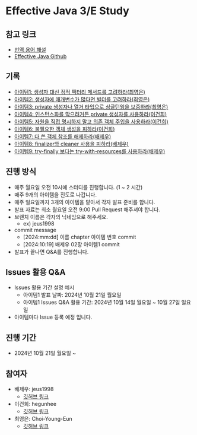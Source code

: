 # Effective Java 3/E Study 

## 참고 링크 
- [번역 용어 해설](https://docs.google.com/document/d/1Nw-_FJKre9x7Uy6DZ0NuAFyYUCjBPCpINxqrP0JFuXk/edit?tab=t.0)
- [Effective Java Github](https://github.com/WegraLee/effective-java-3e-source-code)

## 기록 
- [아이템1: 생성자 대신 정적 팩터리 메서드를 고려하라(최영은)](https://github.com/jeus1998/EffectiveJavaGroupStudy/blob/main/02_%EA%B0%9D%EC%B2%B4%20%EC%83%9D%EC%84%B1%EA%B3%BC%20%ED%8C%8C%EA%B4%B4/%EC%95%84%EC%9D%B4%ED%85%9C1%20%EC%83%9D%EC%84%B1%EC%9E%90%20%EB%8C%80%EC%8B%A0%20%EC%A0%95%EC%A0%81%20%ED%8C%A9%ED%84%B0%EB%A6%AC%20%EB%A9%94%EC%84%9C%EB%93%9C%EB%A5%BC%20%EA%B3%A0%EB%A0%A4%ED%95%98%EB%9D%BC.md)
- [아이템2: 생성자에 매개변수가 많다면 빌더를 고려하라(최영은)](https://github.com/jeus1998/EffectiveJavaGroupStudy/blob/main/02_%EA%B0%9D%EC%B2%B4%20%EC%83%9D%EC%84%B1%EA%B3%BC%20%ED%8C%8C%EA%B4%B4/%EC%95%84%EC%9D%B4%ED%85%9C2%20%EC%83%9D%EC%84%B1%EC%9E%90%EC%97%90%20%EB%A7%A4%EA%B0%9C%EB%B3%80%EC%88%98%EA%B0%80%20%EB%A7%8E%EB%8B%A4%EB%A9%B4%20%EB%B9%8C%EB%8D%94%EB%A5%BC%20%EA%B3%A0%EB%A0%A4%ED%95%98%EB%9D%BC.md)
- [아이템3: private 생성자나 열거 타입으로 싱글턴임을 보증하라(최영은)](https://github.com/jeus1998/EffectiveJavaGroupStudy/blob/main/02_%EA%B0%9D%EC%B2%B4%20%EC%83%9D%EC%84%B1%EA%B3%BC%20%ED%8C%8C%EA%B4%B4/%EC%95%84%EC%9D%B4%ED%85%9C3%20private%20%EC%83%9D%EC%84%B1%EC%9E%90%EB%82%98%20%EC%97%B4%EA%B1%B0%20%ED%83%80%EC%9E%85%EC%9C%BC%EB%A1%9C%20%EC%8B%B1%EA%B8%80%ED%84%B4%EC%9E%84%EC%9D%84%20%EB%B3%B4%EC%A6%9D%ED%95%98%EB%9D%BC.md)
- [아이템4: 인스턴스화를 막으려거든 private 생성자를 사용하라(이건희)](https://github.com/jeus1998/EffectiveJavaGroupStudy/blob/main/02_%EA%B0%9D%EC%B2%B4%20%EC%83%9D%EC%84%B1%EA%B3%BC%20%ED%8C%8C%EA%B4%B4/%EC%95%84%EC%9D%B4%ED%85%9C4%20%EC%9D%B8%EC%8A%A4%ED%84%B4%EC%8A%A4%ED%99%94%EB%A5%BC%20%EB%A7%89%EC%9C%BC%EB%A0%A4%EA%B1%B0%EB%93%A0%20private%20%EC%83%9D%EC%84%B1%EC%9E%90%EB%A5%BC%20%EC%82%AC%EC%9A%A9%ED%95%98%EB%9D%BC.md)
- [아이템5: 자원을 직접 명시하지 말고 의존 객체 주입을 사용하라(이건희)](https://github.com/jeus1998/EffectiveJavaGroupStudy/blob/main/02_%EA%B0%9D%EC%B2%B4%20%EC%83%9D%EC%84%B1%EA%B3%BC%20%ED%8C%8C%EA%B4%B4/%EC%95%84%EC%9D%B4%ED%85%9C5%20%EC%9E%90%EC%9B%90%EC%9D%84%20%EC%A7%81%EC%A0%91%20%EB%AA%85%EC%8B%9C%ED%95%98%EC%A7%80%20%EB%A7%90%EA%B3%A0%20%EC%9D%98%EC%A1%B4%20%EA%B0%9D%EC%B2%B4%20%EC%A3%BC%EC%9E%85%EC%9D%84%20%EC%82%AC%EC%9A%A9%ED%95%98%EB%9D%BC.md)
- [아이템6: 불필요한 객체 생성을 피하라(이건희)](https://github.com/jeus1998/EffectiveJavaGroupStudy/blob/main/02_%EA%B0%9D%EC%B2%B4%20%EC%83%9D%EC%84%B1%EA%B3%BC%20%ED%8C%8C%EA%B4%B4/%EC%95%84%EC%9D%B4%ED%85%9C6%20%EB%B6%88%ED%95%84%EC%9A%94%ED%95%9C%20%EA%B0%9D%EC%B2%B4%20%EC%83%9D%EC%84%B1%EC%9D%84%20%ED%94%BC%ED%95%98%EB%9D%BC.md)
- [아이템7: 다 쓴 객체 참조를 해제하라(배제우)](https://github.com/jeus1998/EffectiveJavaGroupStudy/blob/main/02_%EA%B0%9D%EC%B2%B4%20%EC%83%9D%EC%84%B1%EA%B3%BC%20%ED%8C%8C%EA%B4%B4/%EC%95%84%EC%9D%B4%ED%85%9C7%20%EB%8B%A4%20%EC%93%B4%20%EA%B0%9D%EC%B2%B4%20%EC%B0%B8%EC%A1%B0%EB%A5%BC%20%ED%95%B4%EC%A0%9C%ED%95%98%EB%9D%BC.md)
- [아이템8: finalizer와 cleaner 사용을 피하라(배제우)](https://github.com/jeus1998/EffectiveJavaGroupStudy/blob/main/02_%EA%B0%9D%EC%B2%B4%20%EC%83%9D%EC%84%B1%EA%B3%BC%20%ED%8C%8C%EA%B4%B4/%EC%95%84%EC%9D%B4%ED%85%9C8%20finalizer%EC%99%80%20cleaner%20%EC%82%AC%EC%9A%A9%EC%9D%84%20%ED%94%BC%ED%95%98%EB%9D%BC.md)
- [아이템9: try-finally 보다는 try-with-resources를 사용하라(배제우)](https://github.com/jeus1998/EffectiveJavaGroupStudy/blob/main/02_%EA%B0%9D%EC%B2%B4%20%EC%83%9D%EC%84%B1%EA%B3%BC%20%ED%8C%8C%EA%B4%B4/%EC%95%84%EC%9D%B4%ED%85%9C9%20try-finally%20%EB%B3%B4%EB%8B%A4%EB%8A%94%20try-with-resources%EB%A5%BC%20%EC%82%AC%EC%9A%A9%ED%95%98%EB%9D%BC.md)


## 진행 방식 
- 매주 월요일 오전 10시에 스터디를 진행합니다. (1 ~ 2 시간)
- 매주 9개의 아이템을 진도로 나갑니다. 
- 매주 일요일까지 3개의 아이템을 맡아서 각자 발표 준비를 합니다.
- 발표 자료는 최소 월요일 오전 9:00 Pull Request 해주셔야 합니다.
- 브랜치 이름은 각자의 닉네임으로 해주세요.
  - ex) jeus1998
- commit message
  - [2024:mm:dd] 이름 chapter 아이템 번호 commit
  - [2024:10:19] 배제우 02장 아이템1 commit
- 발표가 끝나면 Q&A를 진행합니다.

## Issues 활용 Q&A 
- Issues 활용 기간 설명 예시
  - 아이템1 발표 날짜: 2024년 10월 21일 월요일
  - 아이템1 Issues Q&A 활용 기간: 2024년 10월 14일 월요일 ~ 10월 27일 일요일 
- 아이템마다 Issue 등록 예정 입니다. 

## 진행 기간 
- 2024년 10월 21일 월요일 ~ 

## 참여자 
- 배제우: jeus1998
  - [깃허브 링크](https://github.com/jeus1998)
- 이건희: hegunhee
  - [깃허브 링크](https://github.com/hegunhee)
- 최영은: Choi-Young-Eun
  - [깃허브 링크](https://github.com/Choi-Young-Eun) 
  

